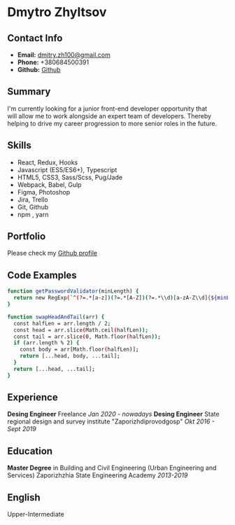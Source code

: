 # Dmytro Zhyltsov

## Contact Info
* **Email:** dmitry.zh100@gmail.com
* **Phone:** +380684500391
* **Github:** [Github](https://github.com/tomatguitar)

## Summary
I'm currently looking for a junior front-end developer opportunity that
will allow me to work alongside an expert team of developers. Thereby
helping to drive my career progression to more senior roles in the
future.

## Skills

* React, Redux, Hooks
* Javascript (ES5/ES6+), Typescript
* HTML5, CSS3, Sass/Scss, Pug/Jade
* Webpack, Babel, Gulp
* Figma, Photoshop
* Jira, Trello
* Git, Github
* npm , yarn

## Portfolio

Please check my [Github profile](https://github.com/tomatguitar)

## Code Examples

```sh
function getPasswordValidator(minLength) {
  return new RegExp(`^(?=.*[a-z])(?=.*[A-Z])(?=.*\\d)[a-zA-Z\\d]{${minLength},}$`);
}
```
```sh
function swapHeadAndTail(arr) {
  const halfLen = arr.length / 2;
  const head = arr.slice(Math.ceil(halfLen));
  const tail = arr.slice(0, Math.floor(halfLen));
  if (arr.length % 2) {
    const body = arr[Math.floor(halfLen)];
    return [...head, body, ...tail];
  }
  return [...head, ...tail];
}
```

## Experience 

**Desing Engineer**
Freelance
_Jan 2020 - nowadays_
**Desing Engineer**
State regional design and survey institute "Zaporizhdiprovodgosp"
_Okt 2016 - Sept 2019_

## Education

**Master Degree** in Building and Civil Engineering (Urban Engineering and Services)
Zaporizhzhia State Engineering Academy 
_2013-2019_

## English

Upper-Intermediate




